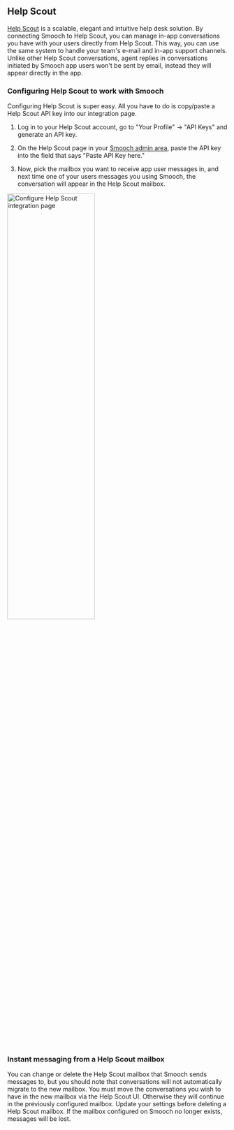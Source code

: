 ## Help Scout

[Help Scout](http://www.helpscout.net/) is a scalable, elegant and intuitive help desk solution. By connecting Smooch to Help Scout, you can manage in-app conversations you have with your users directly from Help Scout. This way, you can use the same system to handle your team's e-mail and in-app support channels. Unlike other Help Scout conversations, agent replies in conversations initiated by Smooch app users won't be sent by email, instead they will appear directly in the app.

### Configuring Help Scout to work with Smooch

Configuring Help Scout is super easy. All you have to do is copy/paste a Help Scout API key into our integration page.

1. Log in to your Help Scout account, go to "Your Profile" -> "API Keys" and generate an API key.

2. On the Help Scout page in your [Smooch admin area](https://app.smooch.io), paste the API key into the field that says "Paste API Key here."

3. Now, pick the mailbox you want to receive app user messages in, and next time one of your users messages you using Smooch, the conversation will appear in the Help Scout mailbox.

<img style="width:50%; min-width:400px; max-width:800px;" src="/images/helpscout_settings.png" alt="Configure Help Scout integration page">

### Instant messaging from a Help Scout mailbox

You can change or delete the Help Scout mailbox that Smooch sends messages to, but you should note that conversations will not automatically migrate to the new mailbox. You must move the conversations you wish to have in the new mailbox via the Help Scout UI. Otherwise they will continue in the previously configured mailbox. Update your settings before deleting a Help Scout mailbox. If the mailbox configured on Smooch no longer exists, messages will be lost.
